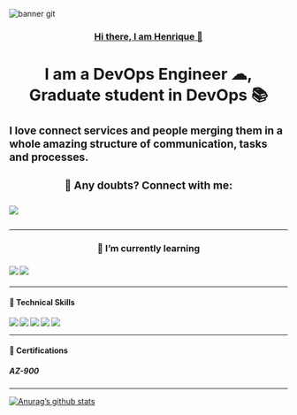 ![banner git](https://github.com/henriquedcmonteiro/henriquedcmonteiro/assets/139652963/e2cad4ca-f797-4e39-8ce8-44e05eedb7d4)

<a href="#"><h3 p align="center"> Hi there, I am Henrique 👋 <h3></p><a>
<h2 p align="center"> I am a DevOps Engineer ☁, Graduate student in DevOps 📚 </h2></p>

<p align="left">I love connect services and people merging them in a whole amazing structure of communication, tasks and processes. 

<h4>🤝 Any doubts? Connect with me: </h4> 
<a href="https://www.linkedin.com/in/henriquedecamposmonteiro/" rel="nofollow"> <img align="left" src="https://img.shields.io/badge/linkedin-%230077B5.svg?style=for-the-badge&logo=linkedin&logoColor=white"></a> 
<br> <hr size="1px">
 <!--- 💬 If you have any question/feedback, I am here to help. --->

<h4>🌱 I’m currently learning</h4> 
<a href="#"><img align="left" src="https://img.shields.io/badge/go-%2300ADD8.svg?style=for-the-badge&logo=go&logoColor=white"/></a>
<a href="#"><img align="left" src="https://img.shields.io/badge/kubernetes-%23326ce5.svg?style=for-the-badge&logo=kubernetes&logoColor=white"></a>  </p><br><hr>

<h4 p align="left">💼 Technical Skills </h4> </p> 
<a href="#"><img align="left" src="https://img.shields.io/badge/Cent%20OS-262577?style=for-the-badge&logo=CentOS&logoColor=white"></a>
<a href="#"><img align="left" src="https://img.shields.io/badge/Ubuntu-E95420?style=for-the-badge&logo=ubuntu&logoColor=white"></a>
<a href="#"><img align="left" src="https://img.shields.io/badge/Shell_Script-121011?style=for-the-badge&logo=gnu-bash&logoColor=white"></a>
<a href="#"><img align="left" src="https://img.shields.io/badge/Microsoft_Azure-0089D6?style=for-the-badge&logo=microsoft-azure&logoColor=white"></a>
<a href="#"><img align="left" src="https://img.shields.io/badge/docker-%230db7ed.svg?style=for-the-badge&logo=docker&logoColor=white"></a> <br>

<hr>

<h4 p align="left">📄 Certifications </h4> </p>
<h5 p align="left">AZ-900</h5></p> <hr>

[![Anurag’s github stats](https://github-readme-stats.vercel.app/api?username=henriquedcmonteiro)](https://github.com/henriquedcmonteiro)

<!--- [![Top Langs](https://github-readme-stats.vercel.app/api/top-langs/?username=henriquedcmonteiro&layout=compact)](https://github.com/henriquedcmonteiro) --->

<!---
henriquedcmonteiro/henriquedcmonteiro is a ✨ special ✨ repository because its `README.md` (this file) appears on your GitHub profile.
You can click the Preview link to take a look at your changes.
--->

